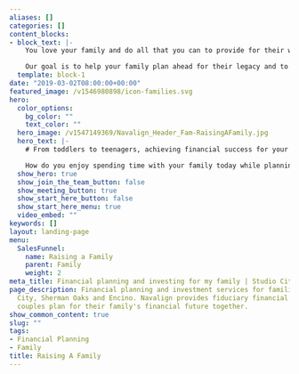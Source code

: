 ```yaml
---
aliases: []
categories: []
content_blocks:
- block_text: |-
    You love your family and do all that you can to provide for their well-being. We believe you deserve a team of financial experts who place your family’s best interest first and is aligned in helping you achieve financial peace of mind.

    Our goal is to help your family plan ahead for their legacy and to assist you in navigating financial goals together. We’d like to show you how you can benefit from our wealth of experience helping multiple generations of family clients achieve their life goals, with a purpose.
  template: block-1
date: "2019-03-02T08:00:00+00:00"
featured_image: /v1546980898/icon-families.svg
hero:
  color_options:
    bg_color: ""
    text_color: ""
  hero_image: /v1547149369/Navalign_Header_Fam-RaisingAFamily.jpg
  hero_text: |-
    # From toddlers to teenagers, achieving financial success for your family comes with a unique set of opportunities and challenges.

    How do you enjoy spending time with your family today while planning ahead for the future? What could you do better to organize and manage your financial life? College funds? Our goal is to help your family turn plans into action with trusted financial advice and investment services that are aligned with your best interest.
  show_hero: true
  show_join_the_team_button: false
  show_meeting_button: true
  show_start_here_button: false
  show_start_here_menu: true
  video_embed: ""
keywords: []
layout: landing-page
menu:
  SalesFunnel:
    name: Raising a Family
    parent: Family
    weight: 2
meta_title: Financial planning and investing for my family | Studio City
page_description: Financial planning and investment services for families in Studio
  City, Sherman Oaks and Encino. Navalign provides fiduciary financial advice to help
  couples plan for their family's financial future together.
show_common_content: true
slug: ""
tags:
- Financial Planning
- Family
title: Raising A Family
---
```

